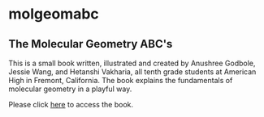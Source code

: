 # molgeomabc
## The Molecular Geometry ABC's
This is a small book written, illustrated and created by Anushree Godbole, Jessie Wang, and Hetanshi Vakharia, all tenth grade students at American High in Fremont, California. The book explains the fundamentals of molecular geometry in a playful way.

Please click [here](https://github.com/elobdog/molgeomabc/blob/master/Molecular%20Geometry%20ABC'S%20Book.pdf) to access the book.
